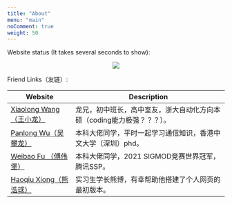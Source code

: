 ```yaml
---
title: "About"
menu: "main"
noComment: true
weight: 50
---
```


Website status (It takes several seconds to show):
<!-- cluster Map 搞笑的，加载太慢了 -->
<!-- <script type='text/javascript' id='clustrmaps' src='//cdn.clustrmaps.com/map_v2.js?cl=ffffff&w=a&t=tt&d=KNhUkfBz0L7ehCNZBExvsbzI3i4WYHNo7km8lQI9Cuc'></script> -->
<center><a href='https://clustrmaps.com/site/1bp0e'  title='Visit tracker'><img src='//clustrmaps.com/map_v2.png?cl=ffffff&w=300&t=tt&d=KNhUkfBz0L7ehCNZBExvsbzI3i4WYHNo7km8lQI9Cuc&co=2d78ad&ct=ffffff'/></a></center>

Friend Links（友链）:

| Website                                                 | Description                                                  |
| ------------------------------------------------------- | ------------------------------------------------------------ |
| [Xiaolong Wang（王小龙）](https://guanfang12.github.io) | 龙兄，初中班长，高中室友，浙大自动化方向本硕（coding能力极强？？？）。 |
| [Panlong Wu（吴攀龙）](https://air-tea.github.io)       | 本科大佬同学，平时一起学习通信知识，香港中文大学（深圳）phd。 |
| [Weibao Fu （傅伟堡）](https://fu188.github.io)         | 本科大佬同学，2021 SIGMOD竞赛世界冠军，腾讯SSP。             |
| [Haoqiu Xiong（熊浩球）](https://haoqiuxiong.github.io) | 实习生学长熊博，有幸帮助他搭建了个人网页的最初版本。         |

